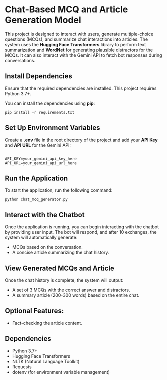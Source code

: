 <h1><strong>Chat-Based MCQ and Article Generation Model</strong></h1>
<p>This project is designed to interact with users, generate multiple-choice questions (MCQs), and summarize chat interactions into articles. The system uses the <strong>Hugging Face Transformers</strong> library to perform text summarization and <strong>WordNet</strong> for generating plausible distractors for the MCQs. It can also interact with the Gemini API to fetch bot responses during conversations.</p>

<h2><strong>Install Dependencies</strong></h2>
<p>Ensure that the required dependencies are installed. This project requires Python 3.7+.</p>
<p>You can install the dependencies using <strong>pip</strong>:</p>

<pre><code>pip install -r requirements.txt</code></pre>

<h2><strong>Set Up Environment Variables</strong></h2>
<p>Create a <strong>.env</strong> file in the root directory of the project and add your <strong>API Key</strong> and <strong>API URL</strong> for the Gemini API:</p>

<pre><code>
API_KEY=your_gemini_api_key_here
API_URL=your_gemini_api_url_here
</code></pre>

<h2><strong>Run the Application</strong></h2>
<p>To start the application, run the following command:</p>

<pre><code>python chat_mcq_generator.py</code></pre>

<h2><strong>Interact with the Chatbot</strong></h2>
<p>Once the application is running, you can begin interacting with the chatbot by providing user input. The bot will respond, and after 10 exchanges, the system will automatically generate:</p>
<ul>
    <li>MCQs based on the conversation.</li>
    <li>A concise article summarizing the chat history.</li>
</ul>

<h2><strong>View Generated MCQs and Article</strong></h2>
<p>Once the chat history is complete, the system will output:</p>
<ul>
    <li>A set of 3 MCQs with the correct answer and distractors.</li>
    <li>A summary article (200-300 words) based on the entire chat.</li>
</ul>

<h2><strong>Optional Features:</strong></h2>
<ul>
    <li>Fact-checking the article content.</li>
</ul>

<h2><strong>Dependencies</strong></h2>
<ul>
    <li>Python 3.7+</li>
    <li>Hugging Face Transformers</li>
    <li>NLTK (Natural Language Toolkit)</li>
    <li>Requests</li>
    <li>dotenv (for environment variable management)</li>
</ul>
